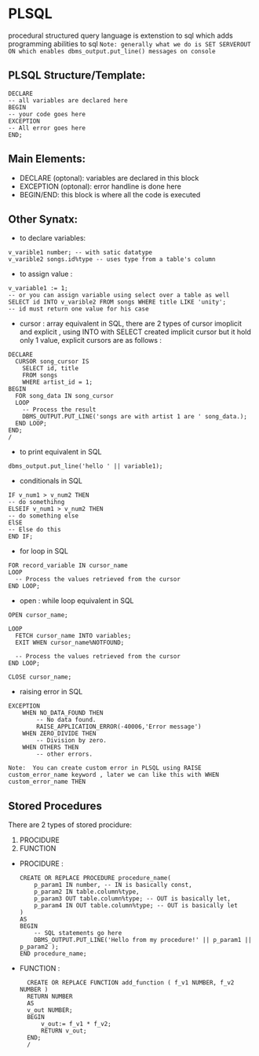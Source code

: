 # PLSQL
procedural structured query language is extenstion to sql which adds programming abilities to sql
`Note: generally what we do is SET SERVEROUT ON which enables dbms_output.put_line() messages on console `
## PLSQL Structure/Template:
```
DECLARE
-- all variables are declared here
BEGIN
-- your code goes here
EXCEPTION
-- All error goes here
END;
```
## Main Elements:
- DECLARE (optonal): variables are declared in this block
- EXCEPTION (optonal): error handline is done here
- BEGIN/END: this block is where all the code is executed

## Other Synatx:
- to declare variables:
```
v_varible1 number; -- with satic datatype
v_varible2 songs.id%type -- uses type from a table's column
```
- to assign value :
```
v_variable1 := 1;
-- or you can assign variable using select over a table as well
SELECT id INTO v_varible2 FROM songs WHERE title LIKE 'unity';
-- id must return one value for his case

```
- cursor : array equivalent in SQL, there are 2 types of cursor imoplicit and explicit , using INTO with SELECT created implicit cursor but it hold only 1 value, explicit cursors are as follows :
```
DECLARE
  CURSOR song_cursor IS
    SELECT id, title
    FROM songs
    WHERE artist_id = 1;
BEGIN
  FOR song_data IN song_cursor
  LOOP
    -- Process the result
    DBMS_OUTPUT.PUT_LINE('songs are with artist 1 are ' song_data.);
  END LOOP;
END;
/
```
- to print equivalent in SQL
```
dbms_output.put_line('hello ' || variable1);
```
- conditionals in SQL
```
IF v_num1 > v_num2 THEN
-- do somethihng
ELSEIF v_num1 > v_num2 THEN
-- do something else
ElSE
-- Else do this
END IF;
```
- for loop in SQL
```
FOR record_variable IN cursor_name
LOOP
  -- Process the values retrieved from the cursor
END LOOP;
```
- open : while loop equivalent in SQL
```
OPEN cursor_name;

LOOP
  FETCH cursor_name INTO variables;
  EXIT WHEN cursor_name%NOTFOUND;

  -- Process the values retrieved from the cursor
END LOOP;

CLOSE cursor_name;
```
- raising error in SQL
```
EXCEPTION
    WHEN NO_DATA_FOUND THEN
        -- No data found.
        RAISE_APPLICATION_ERROR(-40006,'Error message')
    WHEN ZERO_DIVIDE THEN
        -- Division by zero.
    WHEN OTHERS THEN
        -- other errors.

```
`Note:  You can create custom error in PLSQL using RAISE custom_error_name keyword , later we can like this with WHEN custom_error_name THEN `
## Stored Procedures 
There are 2 types of stored procidure:
1. PROCIDURE
2. FUNCTION
- PROCIDURE :
  ```
  CREATE OR REPLACE PROCEDURE procedure_name(
      p_param1 IN number, -- IN is basically const,
      p_param2 IN table.column%type,
      p_param3 OUT table.column%type; -- OUT is basically let,
      p_param4 IN OUT table.column%type; -- OUT is basically let
  )
  AS
  BEGIN
      -- SQL statements go here
      DBMS_OUTPUT.PUT_LINE('Hello from my procedure!' || p_param1 || p_param2 );
  END procedure_name;
  
  ```
- FUNCTION :
  ```
    CREATE OR REPLACE FUNCTION add_function ( f_v1 NUMBER, f_v2 NUMBER )
    RETURN NUMBER
    AS
    v_out NUMBER;
    BEGIN
        v_out:= f_v1 * f_v2;
        RETURN v_out;
    END;
    /
  ```

